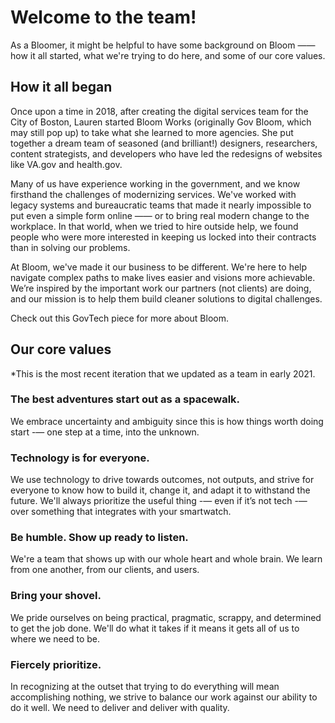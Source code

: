 # Welcome to the team! 
As a Bloomer, it might be helpful to have some background on Bloom —— how it all started, what we're trying to do here, and some of our core values.

## How it all began

Once upon a time in 2018, after creating the digital services team for the City of Boston, Lauren started Bloom Works (originally Gov Bloom, which may still pop up) to take what she learned to more agencies. She put together a dream team of seasoned (and brilliant!) designers, researchers, content strategists, and developers who have led the redesigns of websites like VA.gov and health.gov. 

Many of us have experience working in the government, and we know firsthand the challenges of modernizing services. We've worked with legacy systems and bureaucratic teams that made it nearly impossible to put even a simple form online —— or to bring real modern change to the workplace. In that world, when we tried to hire outside help, we found people who were more interested in keeping us locked into their contracts than in solving our problems.

At Bloom, we've made it our business to be different. We're here to help navigate complex paths to make lives easier and visions more achievable.
We’re inspired by the important work our partners (not clients) are doing, and our mission is to help them build cleaner solutions to digital challenges.

Check out this GovTech piece for more about Bloom.

## Our core values

*This is the most recent iteration that we updated as a team in early 2021.

### The best adventures start out as a spacewalk.
We embrace uncertainty and ambiguity since this is how things worth doing start -— one step at a time, into the unknown.

### Technology is for everyone.
We use technology to drive towards outcomes, not outputs, and strive for everyone to know how to build it, change it, and adapt it to withstand the future. We'll always prioritize the useful thing -— even if it’s not tech -— over something that integrates with your smartwatch.

### Be humble. Show up ready to listen.
We're a team that shows up with our whole heart and whole brain. We learn from one another, from our clients, and users.

### Bring your shovel.
We pride ourselves on being practical, pragmatic, scrappy, and determined to get the job done. We'll do what it takes if it means it gets all of us to where we need to be.

### Fiercely prioritize.
In recognizing at the outset that trying to do everything will mean accomplishing nothing, we strive to balance our work against our ability to do it well. We need to deliver and deliver with quality.
